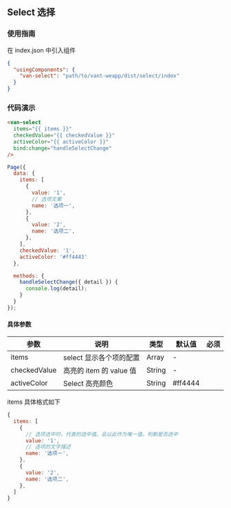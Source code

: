 ## Select 选择

### 使用指南
在 index.json 中引入组件
```json
{
  "usingComponents": {
    "van-select": "path/to/vant-weapp/dist/select/index"
  }
}
```

### 代码演示
```html
<van-select
  items="{{ items }}"
  checkedValue="{{ checkedValue }}"
  activeColor="{{ activeColor }}"
  bind:change="handleSelectChange"
/>
```
```js
Page({
  data: {
    items: [
      {
        value: '1',
        // 选项文案
        name: '选项一',
      },
      {
        value: '2',
        name: '选项二',
      },
    ],
    checkedValue: '1',
    activeColor: '#ff4443'
  },

  methods: {
    handleSelectChange({ detail }) {
      console.log(detail);
    }
  }
});
```



#### 具体参数
| 参数       | 说明      | 类型       | 默认值       | 必须      |
|-----------|-----------|-----------|-------------|-------------|
| items | select 显示各个项的配置 | Array | - | |
| checkedValue | 高亮的 item 的 value 值 | String | - | |
| activeColor | Select 高亮颜色 | String | #ff4444 | |

items 具体格式如下
```js
{
  items: [
    {
      // 选项选中时，代表的选中值。会以此作为唯一值，判断是否选中
      value: '1',
      // 选项的文字描述
      name: '选项一',
    },
    {
      value: '2',
      name: '选项二',
    },
  ]
}
```
